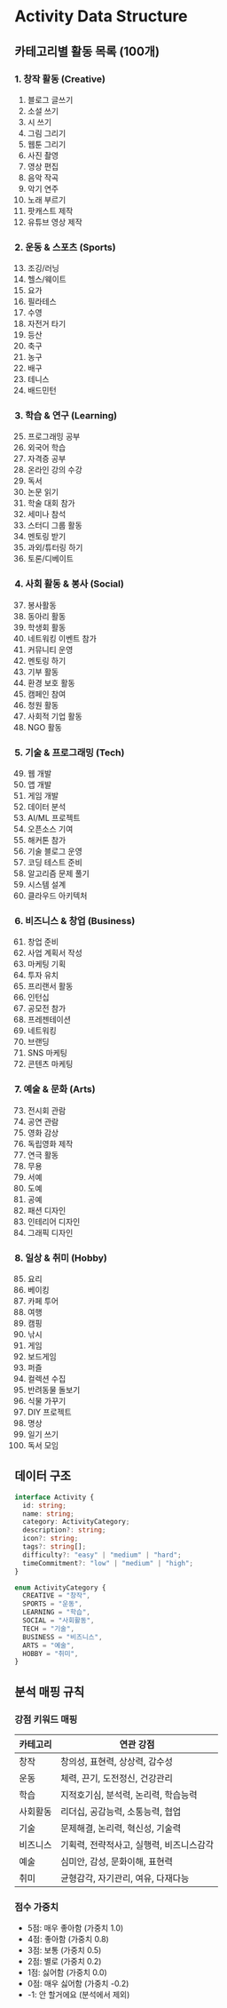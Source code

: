 # Activity Data Structure

## 카테고리별 활동 목록 (100개)

### 1. 창작 활동 (Creative)

1. 블로그 글쓰기
2. 소설 쓰기
3. 시 쓰기
4. 그림 그리기
5. 웹툰 그리기
6. 사진 촬영
7. 영상 편집
8. 음악 작곡
9. 악기 연주
10. 노래 부르기
11. 팟캐스트 제작
12. 유튜브 영상 제작

### 2. 운동 & 스포츠 (Sports)

13. 조깅/러닝
14. 헬스/웨이트
15. 요가
16. 필라테스
17. 수영
18. 자전거 타기
19. 등산
20. 축구
21. 농구
22. 배구
23. 테니스
24. 배드민턴

### 3. 학습 & 연구 (Learning)

25. 프로그래밍 공부
26. 외국어 학습
27. 자격증 공부
28. 온라인 강의 수강
29. 독서
30. 논문 읽기
31. 학술 대회 참가
32. 세미나 참석
33. 스터디 그룹 활동
34. 멘토링 받기
35. 과외/튜터링 하기
36. 토론/디베이트

### 4. 사회 활동 & 봉사 (Social)

37. 봉사활동
38. 동아리 활동
39. 학생회 활동
40. 네트워킹 이벤트 참가
41. 커뮤니티 운영
42. 멘토링 하기
43. 기부 활동
44. 환경 보호 활동
45. 캠페인 참여
46. 청원 활동
47. 사회적 기업 활동
48. NGO 활동

### 5. 기술 & 프로그래밍 (Tech)

49. 웹 개발
50. 앱 개발
51. 게임 개발
52. 데이터 분석
53. AI/ML 프로젝트
54. 오픈소스 기여
55. 해커톤 참가
56. 기술 블로그 운영
57. 코딩 테스트 준비
58. 알고리즘 문제 풀기
59. 시스템 설계
60. 클라우드 아키텍처

### 6. 비즈니스 & 창업 (Business)

61. 창업 준비
62. 사업 계획서 작성
63. 마케팅 기획
64. 투자 유치
65. 프리랜서 활동
66. 인턴십
67. 공모전 참가
68. 프레젠테이션
69. 네트워킹
70. 브랜딩
71. SNS 마케팅
72. 콘텐츠 마케팅

### 7. 예술 & 문화 (Arts)

73. 전시회 관람
74. 공연 관람
75. 영화 감상
76. 독립영화 제작
77. 연극 활동
78. 무용
79. 서예
80. 도예
81. 공예
82. 패션 디자인
83. 인테리어 디자인
84. 그래픽 디자인

### 8. 일상 & 취미 (Hobby)

85. 요리
86. 베이킹
87. 카페 투어
88. 여행
89. 캠핑
90. 낚시
91. 게임
92. 보드게임
93. 퍼즐
94. 컬렉션 수집
95. 반려동물 돌보기
96. 식물 가꾸기
97. DIY 프로젝트
98. 명상
99. 일기 쓰기
100.  독서 모임

## 데이터 구조

```typescript
interface Activity {
  id: string;
  name: string;
  category: ActivityCategory;
  description?: string;
  icon?: string;
  tags?: string[];
  difficulty?: "easy" | "medium" | "hard";
  timeCommitment?: "low" | "medium" | "high";
}

enum ActivityCategory {
  CREATIVE = "창작",
  SPORTS = "운동",
  LEARNING = "학습",
  SOCIAL = "사회활동",
  TECH = "기술",
  BUSINESS = "비즈니스",
  ARTS = "예술",
  HOBBY = "취미",
}
```

## 분석 매핑 규칙

### 강점 키워드 매핑

| 카테고리 | 연관 강점                                |
| -------- | ---------------------------------------- |
| 창작     | 창의성, 표현력, 상상력, 감수성           |
| 운동     | 체력, 끈기, 도전정신, 건강관리           |
| 학습     | 지적호기심, 분석력, 논리력, 학습능력     |
| 사회활동 | 리더십, 공감능력, 소통능력, 협업         |
| 기술     | 문제해결, 논리력, 혁신성, 기술력         |
| 비즈니스 | 기획력, 전략적사고, 실행력, 비즈니스감각 |
| 예술     | 심미안, 감성, 문화이해, 표현력           |
| 취미     | 균형감각, 자기관리, 여유, 다재다능       |

### 점수 가중치

- 5점: 매우 좋아함 (가중치 1.0)
- 4점: 좋아함 (가중치 0.8)
- 3점: 보통 (가중치 0.5)
- 2점: 별로 (가중치 0.2)
- 1점: 싫어함 (가중치 0.0)
- 0점: 매우 싫어함 (가중치 -0.2)
- -1: 안 할거에요 (분석에서 제외)
